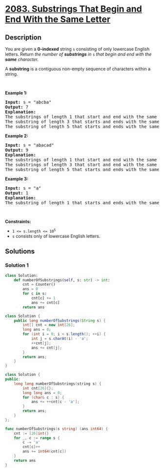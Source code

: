 # [2083. Substrings That Begin and End With the Same Letter](https://leetcode.com/problems/substrings-that-begin-and-end-with-the-same-letter)


## Description

<p>You are given a <strong>0-indexed</strong> string <code>s</code> consisting of only lowercase English letters. Return <em>the number of <strong>substrings</strong> in </em><code>s</code> <em>that begin and end with the <strong>same</strong> character.</em></p>

<p>A <strong>substring</strong> is a contiguous non-empty sequence of characters within a string.</p>

<p>&nbsp;</p>
<p><strong class="example">Example 1:</strong></p>

<pre>
<strong>Input:</strong> s = &quot;abcba&quot;
<strong>Output:</strong> 7
<strong>Explanation:</strong>
The substrings of length 1 that start and end with the same letter are: &quot;a&quot;, &quot;b&quot;, &quot;c&quot;, &quot;b&quot;, and &quot;a&quot;.
The substring of length 3 that starts and ends with the same letter is: &quot;bcb&quot;.
The substring of length 5 that starts and ends with the same letter is: &quot;abcba&quot;.
</pre>

<p><strong class="example">Example 2:</strong></p>

<pre>
<strong>Input:</strong> s = &quot;abacad&quot;
<strong>Output:</strong> 9
<strong>Explanation:</strong>
The substrings of length 1 that start and end with the same letter are: &quot;a&quot;, &quot;b&quot;, &quot;a&quot;, &quot;c&quot;, &quot;a&quot;, and &quot;d&quot;.
The substrings of length 3 that start and end with the same letter are: &quot;aba&quot; and &quot;aca&quot;.
The substring of length 5 that starts and ends with the same letter is: &quot;abaca&quot;.
</pre>

<p><strong class="example">Example 3:</strong></p>

<pre>
<strong>Input:</strong> s = &quot;a&quot;
<strong>Output:</strong> 1
<strong>Explanation:</strong>
The substring of length 1 that starts and ends with the same letter is: &quot;a&quot;.
</pre>

<p>&nbsp;</p>
<p><strong>Constraints:</strong></p>

<ul>
	<li><code>1 &lt;= s.length &lt;= 10<sup>5</sup></code></li>
	<li><code>s</code> consists only of lowercase English letters.</li>
</ul>

## Solutions

### Solution 1

<!-- tabs:start -->

```python
class Solution:
    def numberOfSubstrings(self, s: str) -> int:
        cnt = Counter()
        ans = 0
        for c in s:
            cnt[c] += 1
            ans += cnt[c]
        return ans
```

```java
class Solution {
    public long numberOfSubstrings(String s) {
        int[] cnt = new int[26];
        long ans = 0;
        for (int i = 0; i < s.length(); ++i) {
            int j = s.charAt(i) - 'a';
            ++cnt[j];
            ans += cnt[j];
        }
        return ans;
    }
}
```

```cpp
class Solution {
public:
    long long numberOfSubstrings(string s) {
        int cnt[26]{};
        long long ans = 0;
        for (char& c : s) {
            ans += ++cnt[c - 'a'];
        }
        return ans;
    }
};
```

```go
func numberOfSubstrings(s string) (ans int64) {
	cnt := [26]int{}
	for _, c := range s {
		c -= 'a'
		cnt[c]++
		ans += int64(cnt[c])
	}
	return ans
}
```

<!-- tabs:end -->

<!-- end -->
